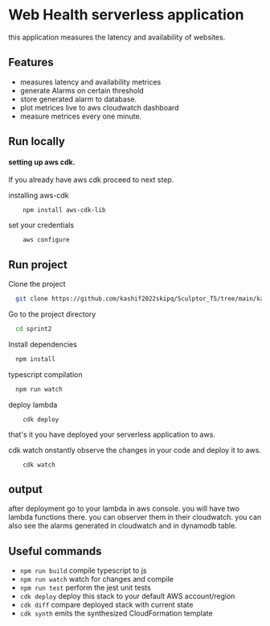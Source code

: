 # Web Health serverless application

this application measures the latency and availability of websites.

## Features

- measures latency and availability metrices
- generate Alarms on certain threshold
- store generated alarm to database.
- plot metrices live to aws cloudwatch dashboard
- measure metrices every one minute.

## Run locally

#### setting up aws cdk.

If you already have aws cdk proceed to next step.

installing aws-cdk

```
    npm install aws-cdk-lib
```

set your credentials

```
    aws configure
```

## Run project

Clone the project

```bash
  git clone https://github.com/kashif2022skipq/Sculptor_TS/tree/main/kashif-ghafoor/sprint2
```

Go to the project directory

```bash
  cd sprint2
```

Install dependencies

```bash
  npm install
```

typescript compilation

```bash
  npm run watch
```

deploy lambda

```
    cdk deploy
```

that's it you have deployed your serverless application to aws.

cdk watch onstantly observe the changes in your code and deploy it to aws.

```
    cdk watch
```

## output

after deployment go to your lambda in aws console.
you will have two lambda functions there.
you can observer them in their cloudwatch.
you can also see the alarms generated in cloudwatch and in dynamodb table.

## Useful commands

- `npm run build` compile typescript to js
- `npm run watch` watch for changes and compile
- `npm run test` perform the jest unit tests
- `cdk deploy` deploy this stack to your default AWS account/region
- `cdk diff` compare deployed stack with current state
- `cdk synth` emits the synthesized CloudFormation template
